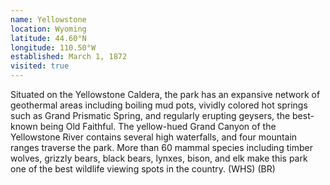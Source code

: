 ```yaml
---
name: Yellowstone
location: Wyoming
latitude: 44.60°N
longitude: 110.50°W
established: March 1, 1872
visited: true
---
```


Situated on the Yellowstone Caldera, the park has an expansive network of geothermal areas including boiling mud pots, vividly colored hot springs such as Grand Prismatic Spring, and regularly erupting geysers, the best-known being Old Faithful. The yellow-hued Grand Canyon of the Yellowstone River contains several high waterfalls, and four mountain ranges traverse the park. More than 60 mammal species including timber wolves, grizzly bears, black bears, lynxes, bison, and elk make this park one of the best wildlife viewing spots in the country. (WHS) (BR)
